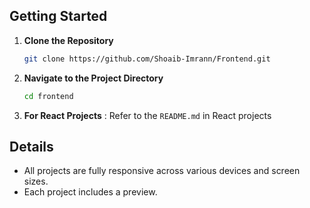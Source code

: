 ## Getting Started

1. **Clone the Repository**

    ```bash
    git clone https://github.com/Shoaib-Imrann/Frontend.git
    ```

2. **Navigate to the Project Directory**

    ```bash
    cd frontend
    ```

3. **For React Projects** : Refer to the `README.md` in React projects 

## Details 
- All projects are fully responsive across various devices and screen sizes.
- Each project includes a preview.
